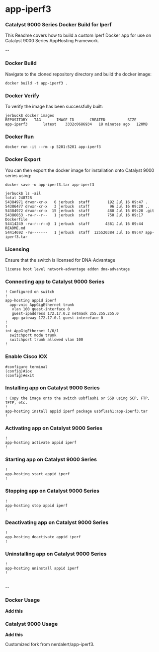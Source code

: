 # app-iperf3
###  Catalyst 9000 Series Docker Build for Iperf

This Readme covers how to build a custom Iperf Docker app for use on Catalyst 9000 Series AppHosting Framework.

--

### Docker Build

Navigate to the cloned repository directory and build the docker image:

```
docker build -t app-iperf3 .
```

### Docker Verify

To verify the image has been successfully built:

```
jerbuck$ docker images
REPOSITORY   TAG       IMAGE ID       CREATED          SIZE
app-iperf3       latest    3332c0686934   18 minutes ago   120MB

```

### Docker Run 

```
docker run -it --rm -p 5201:5201 app-iperf3
```

### Docker Export

You can then export the docker image for installation onto Catalyst 9000 series using:

```
docker save -o app-iperf3.tar app-iperf3

jerbuck$ ls -ail
total 248728
54384971 drwxr-xr-x   6 jerbuck  staff        192 Jul 16 09:47 .
54386477 drwxr-xr-x   3 jerbuck  staff         96 Jul 16 09:20 ..
54384972 drwxr-xr-x  15 jerbuck  staff        480 Jul 16 09:20 .git
54386053 -rw-r--r--   1 jerbuck  staff        750 Jul 16 09:17 Dockerfile
54414249 -rw-r--r--@  1 jerbuck  staff       4361 Jul 16 09:44 README.md
54414692 -rw-------   1 jerbuck  staff  125520384 Jul 16 09:47 app-iperf3.tar
```

### Licensing

Ensure that the switch is licensed for DNA-Advantage

```
license boot level network-advantage addon dna-advantage
```


### Connecting app to Catalyst 9000 Series
```
! Configured on switch
!
app-hosting appid iperf
  app-vnic AppGigEthernet trunk
   vlan 100 guest-interface 0 
   guest-ipaddress 172.17.0.2 netmask 255.255.255.0
   app-gateway 172.17.0.1 guest-intereface 0
!
!
int AppGigEthernet 1/0/1
  switchport mode trunk
  switchport trunk allowed vlan 100 
!
```

### Enable Cisco IOX

```
#configure terminal
(config)#iox
(config)#exit

```

### Installing app on Catalyst 9000 Series

```
! Copy the image onto the switch usbflash1 or SSD using SCP, FTP, TFTP, etc.
!
app-hosting install appid iperf package usbflash1:app-iperf3.tar
!
```

### Activating app on Catalyst 9000 Series

```
!
app-hosting activate appid iperf
!
```

### Starting app on Catalyst 9000 Series

```
!
app-hosting start appid iperf
!
```

### Stopping app on Catalyst 9000 Series

```
!
app-hosting stop appid iperf
!
```

### Deactivating app on Catalyst 9000 Series

```
!
app-hosting deactivate appid iperf
!
```

### Uninstalling app on Catalyst 9000 Series

```
!
app-hosting uninstall appid iperf
!
```
<br>
--
<br>

### Docker Usage

**Add this**

### Catalyst 9000 Usage

**Add this**


Customized fork from nerdalert/app-iperf3.
